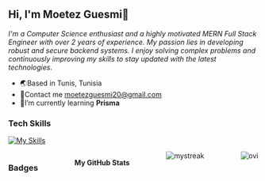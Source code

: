 ##                                                                               Hi, I'm Moetez Guesmi👋

*I'm a Computer Science enthusiast and a highly motivated MERN Full Stack Engineer with over 2 years of experience. My passion lies in developing robust and secure backend systems. I enjoy solving complex problems and continuously improving my skills to stay updated with the latest technologies.*
- 🌏Based in Tunis, Tunisia
- 📧Contact me moetezguesmi20@gmail.com
- 🌱I’m currently learning **Prisma** 

### Tech Skills
[![My Skills](https://skillicons.dev/icons?i=html,css,materialui,tailwind,js,react,nextjs,redux,nodejs,express,mongodb,git,c,python,mysql,aws,linux,postman)](https://skillicons.dev)

<div style=" display: flex;
  justify-content: space-between;
  ">
  
### Badges
<b>My GitHub Stats</b>

<img src="https://github-readme-streak-stats.herokuapp.com/?user=MoetezG&theme=tokyonight&layout=compact" alt="mystreak"/>
<img src="https://github-readme-stats.vercel.app/api/top-langs?username=MoetezG&show_icons=true&locale=en&layout=compact&theme=tokyonight" alt="ovi" /></div>

